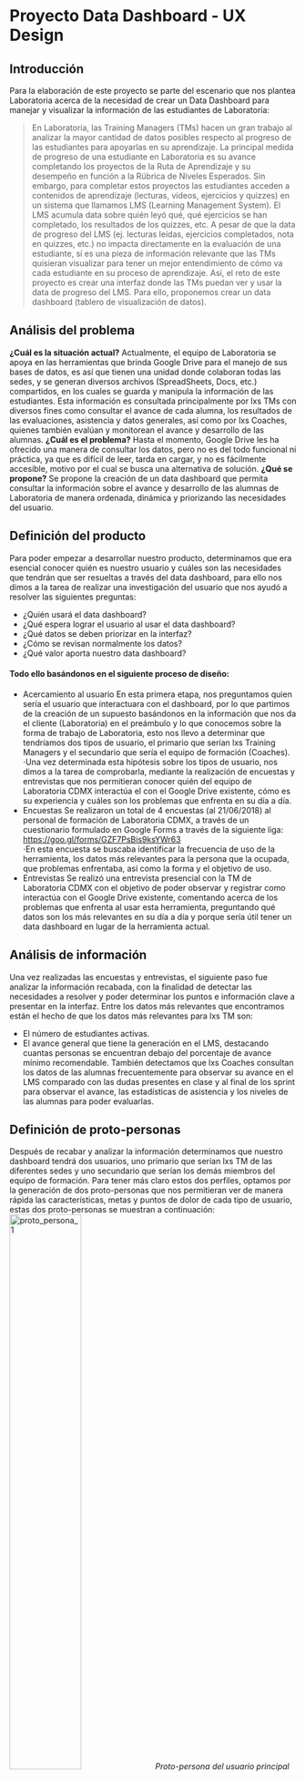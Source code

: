 # Proyecto Data Dashboard - UX Design
## Introducción
Para la elaboración de este proyecto se parte del escenario que nos plantea Laboratoria acerca de la necesidad de crear un Data Dashboard para manejar y visualizar la información de las estudiantes de Laboratoria:
>En Laboratoria, las Training Managers (TMs) hacen un gran trabajo al analizar la mayor cantidad de datos posibles respecto al progreso de las estudiantes para apoyarlas en su aprendizaje.
>La principal medida de progreso de una estudiante en Laboratoria es su avance completando los proyectos de la Ruta de Aprendizaje y su desempeño en función a la Rúbrica de Niveles Esperados. Sin embargo, para completar estos proyectos las estudiantes acceden a contenidos de aprendizaje (lecturas, videos, ejercicios y quizzes) en un sistema que llamamos LMS (Learning Management System). El LMS acumula data sobre quién leyó qué, qué ejercicios se han completado, los resultados de los quizzes, etc.
>A pesar de que la data de progreso del LMS (ej. lecturas leídas, ejercicios completados, nota en quizzes, etc.) no impacta directamente en la evaluación de una estudiante, sí es una pieza de información relevante que las TMs quisieran visualizar para tener un mejor entendimiento de cómo va cada estudiante en su proceso de aprendizaje.
>Así, el reto de este proyecto es crear una interfaz donde las TMs puedan ver y usar la data de progreso del LMS. Para ello, proponemos crear un data dashboard (tablero de visualización de datos).
## Análisis del problema
**¿Cuál es la situación actual?**
Actualmente,  el equipo de Laboratoria se apoya en las herramientas que brinda Google Drive para el manejo de sus bases de datos, es así que tienen una unidad donde colaboran todas las sedes, y se generan diversos archivos (SpreadSheets, Docs, etc.) compartidos, en los cuales se guarda y manipula la información de las estudiantes. 
Esta información es consultada principalmente por lxs TMs con diversos fines como consultar el avance de cada alumna, los resultados de las evaluaciones, asistencia y datos generales, así como  por lxs Coaches, quienes también evalúan y monitorean el avance y desarrollo de las alumnas.
**¿Cuál es el problema?**
Hasta el momento, Google Drive les ha ofrecido una manera de consultar los datos, pero no es del todo funcional ni práctica, ya que es difícil de leer, tarda en cargar, y no es fácilmente accesible, motivo por el cual se busca una alternativa de solución.
**¿Qué se propone?**
Se propone la creación de un data dashboard que permita consultar la información sobre el avance y desarrollo de las alumnas de Laboratoria de manera ordenada, dinámica y priorizando las necesidades del usuario.
## Definición del producto
Para poder empezar a desarrollar nuestro producto, determinamos que era esencial conocer quién es nuestro usuario y cuáles son las necesidades que tendrán que ser resueltas a través del data dashboard, para ello nos dimos a la tarea de realizar una investigación del usuario que nos ayudó a resolver las siguientes preguntas: 
* ¿Quién usará el data dashboard?
* ¿Qué espera lograr el usuario al usar el data dashboard?
* ¿Qué datos se deben priorizar en la interfaz?
* ¿Cómo se revisan normalmente los datos?
* ¿Qué valor aporta nuestro data dashboard?
#### Todo ello basándonos en el siguiente proceso de diseño:
* Acercamiento al usuario
En esta primera etapa, nos preguntamos quien sería el usuario que interactuara con el dashboard, por lo que partimos de la creación de un supuesto basándonos en la información que nos da el cliente (Laboratoria) en el preámbulo y  lo que conocemos sobre la forma de trabajo de Laboratoria, esto nos llevo a determinar que tendríamos dos tipos de usuario, el primario que serían lxs Training Managers y el secundario que sería el equipo de formación (Coaches).
⋅Una vez determinada esta hipótesis sobre los tipos de usuario, nos dimos a la tarea de comprobarla, mediante la realización de encuestas y entrevistas que nos permitieran conocer quién del equipo de Laboratoria CDMX interactúa el con el Google Drive existente, cómo es su experiencia y cuáles son los problemas que enfrenta en su día a día.
* Encuestas
Se realizaron un total de 4 encuestas (al 21/06/2018) al personal de formación de Laboratoria CDMX, a través de un cuestionario formulado en Google Forms a través de la siguiente liga:  https://goo.gl/forms/GZF7PsBis9ksYWr63  
⋅En esta encuesta se buscaba identificar la frecuencia de uso de la herramienta, los datos más relevantes para la persona que la ocupada, que problemas enfrentaba, así como la forma y el objetivo de uso.
* Entrevistas
Se realizó una entrevista presencial con la TM de Laboratoria CDMX con el objetivo de poder observar y registrar como interactúa con el Google Drive existente, comentando acerca de los problemas que enfrenta al usar esta herramienta, preguntando qué datos son los más relevantes en su día a día y porque sería útil tener un data dashboard en lugar de la herramienta actual.
## Análisis de información
Una vez realizadas las encuestas y entrevistas, el siguiente paso fue analizar la información recabada, con la finalidad de detectar las necesidades a resolver y poder determinar los puntos e información clave a presentar en la interfaz.
Entre los datos más relevantes que encontramos están el hecho de que los datos más relevantes para lxs TM son:
* El número de estudiantes activas.
* El avance general que tiene la generación en el LMS, destacando cuantas personas se encuentran debajo del porcentaje de avance mínimo recomendable.
También detectamos que lxs Coaches consultan los datos de las alumnas frecuentemente para observar su avance en el LMS comparado con las dudas presentes en clase y  al final de los sprint para observar el avance, las estadísticas de asistencia y los niveles de las alumnas para poder evaluarlas.
## Definición de proto-personas
Después de recabar y analizar la información determinamos que nuestro dashboard tendrá dos usuarios, uno primario que serían lxs TM de las diferentes sedes y uno secundario que serían los demás miembros del equipo de formación.
Para tener más claro estos dos perfiles, optamos por la generación de dos proto-personas que nos permitieran ver de manera rápida las características, metas y puntos de dolor de cada tipo de usuario, estas dos proto-personas se muestran a continuación:
<img src=/ux/media/jpg/proto_persona_1.jpg alt="proto_persona_1" width="50%" height="50%"> 
_Proto-persona del usuario principal_
<img src=/ux/media/jpg/proto_persona_2.jpg alt="proto_persona_2" width="50%" height="50%"> 
_Proto-persona del usuario secundario_
## Definición de requerimientos
Con toda la información disponible hasta el momento, generamos una lista de requerimientos básicos para que la experiencia del usuario con nuestra interfaz sea favorable, estos requerimientos se plantean como parte integral del MVP a entregar en el primer sprint y son:
- Que la primera tarea a realizar por el usuario en la interfaz será ingresar su nombre y sede a la que pertenece.
- Si se detecta que no se ingresaron los datos de inicio necesarios, la plataforma deberá enviar un mensaje de error.
- A al entrar el dashboard deberá despliegar en la pantalla principal los datos que se detectaron como más relevantes:
    * Número de estudiantes activas en generación de la sede del usuario.
    * Avance general en el LMS, destacando el número de alumnas debajo del avance mínimo esperado.
- Paralelamente, se debe presentar una barra lateral que indique al usuario el nombre con el que se ha logueado, y los filtros para cambiar de sede o generación que quiere consultar.
- Estos filtros deberán ser accionados mediante un botón
- Deberá existir la opción de cerrar sesión
- La interfaz debe ser sencilla y legible
- Todos los datos y gráficas mostrados deberán ser accionables (aportar información que ayude a la toma de decisiones)
## Proceso de sketching
**Sketch inicial**
Partiendo del preámbulo y del conocimiento previo sobre la forma de trabajar de Laboratoria, se escribio un pseudocódigo que nos dijera las acciones básicas que deberán ocurrir en nuestra plataforma, una vez realizada esta actividad se tradujeron los pasos del pseudocódigo a un diagrama de flujo.
<img src=/ux/media/png/Data_Dashboard-Diagrama_de_flujo_1.png alt="segunda_propuesta_de_sketch" width="50%" height="50%">
_Diagrama de flujo de las acciones básicas_
Siguiendo este diagrama de flujo, se elaboró un sketch de lo que para nosotras sería lo más importante para una TM. 
<img src=/ux/media/gif/propuesta_sketch_01.gif alt="segunda_propuesta_de_sketch" width="50%" height="50%">
_Primera propuesta de sketch antes de acercarnos al usuario_
<img src=/ux/media/gif/propuesta_sketch_02.gif alt="segunda_propuesta_de_sketch" width="50%" height="50%">
_Segunda propuesta de sketch antes de acercarnos al usuario_
**Adaptación del sketch**
Teniendo como base el sketch inicial, se realizó una adaptación tomando en cuenta la información obtenida mediante la entrevista y las encuestas.
<img src=/ux/media/gif/sketch_desktop_v2.gif alt="segunda_propuesta_de_sketch_desktop" width="50%" height="50%">
_Propuesta de sketch para escritorio despúes de acercarnos al usuario_
<img src=/ux/media/gif/sketch_mobile_v2.gif alt="segunda_propuesta_de_sketch_mobile" width="25%" height="25%">
_Propuesta de sketch para movil despúes de acercarnos al usuario_
**Testeo del sketch**
Esta adaptación del sketch se lleva a prueba con dos usuarios potenciales para obtener su feedback y detectar puntos a mejorar.
Entre las observaciones más importantes que nos hicieron esta el buscar una alternativa para la palabra _filtrar_, ya que esta genera confusiones y no dice exactamente al usuario para que sirve el botón donde se usa.
**Elaboración de wireframes**
Como siguiente paso para el desarrollo de la interfaz, desarrollamos los wireframes de nuestra versión para desktop, agregandole el feedback recibido durante el testeo del sketch. Este wireframe se subio a la aplicación de marvel para poder hacer una nueva ronda de testeo con nuestros usuarios.
El wireframe de la versión desktop puede consultarse en https://marvelapp.com/949ci11
**Testeo del wireframe**
Una vez realizado el wireframe, se realizo una prueba de usuario con la participación de la training manager de Ciudad de México, en la cual se asignaron las siguientes tareas a realizar interactuando con el wireframe:
 - Loguearse en la plataforma como si fuera la trainin manager de Lima
 - Encontrar cuantas estudiantes activas hay en el turno PM de la 5a generación de Lima
 - Encontrar la información correspondiente a la 4a generación de Ciudad de México
 - Encontrar cuantas estudiantes estuvieron por debajo del 60% de avance en el LMS en la 4a generación de la Ciudad de México
 - Cerrar sesión
Durante estas pruebas se tomaron notas de los puntos conflictivos al momento de realizar las tareas, y se hicieron anotaciones con base en el feedback del usuario, destacando puntos como la necesidad de agregar un botón de busqueda que permita buscar a una alumna en específico y agregar secciones a la interfaz donde se despliegue el listado de alumnas ya sea por su avance en el LMS o el turno en el que se encuentren.
## Diseño de la interfaz de usuario
Debido a que nuestro cliente tiene una imagen corporativa establecida, hicimos uso de los colores y tipografías usados dentro de su sistema de branding (https://www.behance.net/gallery/62847359/Laboratoria-Re-Branding) para que nuestra plataforma sea coherente con los demás elementos que conforman Laboratoria.
* Selección de paleta de colores
Los colores primarios a utilizar dentro de la interfaz son:
<img src=/ux/media/png/colores-laboratoria.png alt="colores-primarios" width="50%" height="50%">
Auxiliandonos de los siguientes colores para la creación de contrastes:
<img src=/ux/media/png/colores-contraste-laboratoria.png alt="colores-primarios" width="50%" height="50%">
* Selección de tipografía
Sobre la tipografía se selecciono la familia tipográfica **Open Sans**, ya que es una de las familias oficiales usadas por Laboratoria y al ser una tipografía tipo sans serif, tiene un carácter moderno y una buena legibilidad, además de ser compatible tanto con dispositivos de escritorio como móviles.
## Elaboración de prototipo
Con base en la información recabada durante el proceso de UX, y con las delimitaciones para el diseño de la interfaz establecidas, se elaboro un prototipo en Adobe XD que mostrará cual era nuestro ideal a alcanzar en terminos de estructura, diseño visual y funcionalidades.
Se puede consultar el prototipo en la siguiente liga:
https://xd.adobe.com/view/8c8a6882-d344-4a2d-5c7d-4e431171abc4-fabb/
Este prototipo nos sirvió de guía al momento de maquetar la interfaz definitiva y nos ayudo a establecer la lógica a seguir, así como las funciones necesarias para ejecutar las interacciones deseadas.